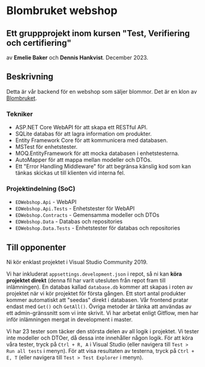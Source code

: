 # Blombruket webshop
## Ett gruppprojekt inom kursen "Test, Verifiering och certifiering"

av **Emelie Baker** och **Dennis Hankvist**.
December 2023.

## Beskrivning

Detta är vår backend för en webshop som säljer blommor. 
Det är en klon av [Blombruket](https://www.blombruket.se).

### Tekniker
- ASP.NET Core WebAPI för att skapa ett RESTful API.
- SQLite databas för att lagra information om produkter.
- Entity Framework Core för att kommunicera med databasen.
- MSTest för enhetstester.
- MOQ.EntityFramework för att mocka databasen i enhetstesterna.
- AutoMapper för att mappa mellan modeller och DTOs.
- Ett "Error Handling Middleware" för att begränsa känslig kod som kan tänkas skickas ut till klienten vid interna fel.

### Projektindelning (SoC)
- `EDWebshop.Api` - WebAPI
- `EDWebshop.Api.Tests` - Enhetstester för WebAPI
- `EDWebshop.Contracts` - Gemensamma modeller och DTOs
- `EDWebshop.Data` - Databas och repositories
- `EDWebshop.Data.Tests` - Enhetstester för databas och repositories

## Till opponenter

Ni kör enklast projektet i Visual Studio Community 2019.

Vi har inkluderat `appsettings.development.json` i repot, så ni kan **köra projektet direkt** (denna fil har varit utesluten från repot fram till inlämningen).
En databas kallad `database.db` kommer att skapas i roten av projektet när vi kör projektet för första gången.
Ett stort antal produkter kommer automatiskt att "seedas" direkt i databasen.
Vår frontend pratar endast med `Get()` och `GetAll()`. Övriga metoder är tänka att användas av ett admin-gränssnitt som vi inte skrivit.
Vi har arbetat enligt Gitflow, men har inför inlämningen mergat in development i master.

Vi har 23 tester som täcker den största delen av all logik i projektet. Vi tester inte modeller och DTOer, då dessa inte innehåller någon logik.
För att köra våra tester, tryck på `Ctrl + R, A` i Visual Studio (eller navigera till `Test > Run all tests` i menyn).
För att visa resultaten av testerna, tryck på `Ctrl + E, T` (eller navigera till `Test > Test Explorer` i menyn).
